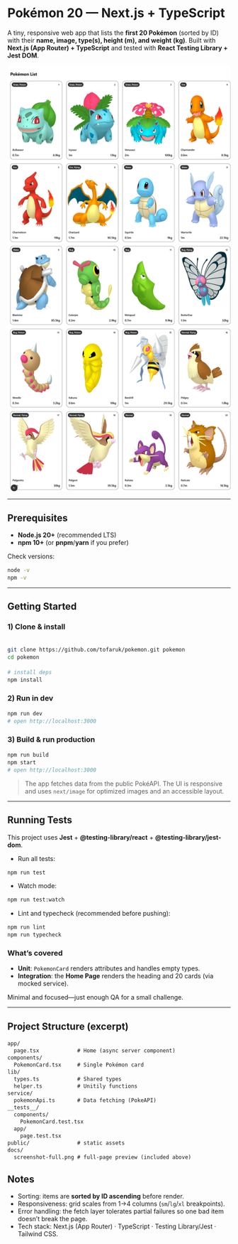 # Pokémon 20 — Next.js + TypeScript

A tiny, responsive web app that lists the **first 20 Pokémon** (sorted by ID) with their **name, image, type(s), height (m), and weight (kg)**. Built with **Next.js (App Router) + TypeScript** and tested with **React Testing Library + Jest DOM**.

![Full page screenshot](docs/screenshot-full.png)

---

## Prerequisites

- **Node.js 20+** (recommended LTS)
- **npm 10+** (or **pnpm**/**yarn** if you prefer)

Check versions:
```bash
node -v
npm -v
```

---

## Getting Started

### 1) Clone & install
```bash

git clone https://github.com/tofaruk/pokemon.git pokemon
cd pokemon

# install deps
npm install
```

### 2) Run in dev
```bash
npm run dev
# open http://localhost:3000
```

### 3) Build & run production
```bash
npm run build
npm start
# open http://localhost:3000
```

> The app fetches data from the public PokéAPI. The UI is responsive and uses `next/image` for optimized images and an accessible layout.

---

## Running Tests

This project uses **Jest** + **@testing-library/react** + **@testing-library/jest-dom**.

- Run all tests:
```bash
npm run test
```

- Watch mode:
```bash
npm run test:watch
```

- Lint and typecheck (recommended before pushing):
```bash
npm run lint
npm run typecheck
```

### What’s covered

- **Unit**: `PokemonCard` renders attributes and handles empty types.
- **Integration**: the **Home Page** renders the heading and 20 cards (via mocked service).
  
Minimal and focused—just enough QA for a small challenge.

---

## Project Structure (excerpt)

```
app/
  page.tsx            # Home (async server component)
components/
  PokemonCard.tsx     # Single Pokémon card
lib/
  types.ts            # Shared types
  helper.ts           # Unitily functions 
service/
  pokemonApi.ts       # Data fetching (PokeAPI)
__tests__/
  components/
    PokemonCard.test.tsx
  app/
    page.test.tsx
public/               # static assets
docs/
  screenshot-full.png # full-page preview (included above)
```

## Notes

- Sorting: items are **sorted by ID ascending** before render.
- Responsiveness: grid scales from 1→4 columns (`sm`/`lg`/`xl` breakpoints).
- Error handling: the fetch layer tolerates partial failures so one bad item doesn’t break the page.
- Tech stack: Next.js (App Router) · TypeScript · Testing Library/Jest · Tailwind CSS.
